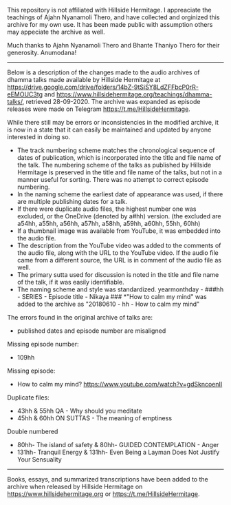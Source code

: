 This repository is not affiliated with Hillside Hermitage. I appreaciate the teachings of Ajahn Nyanamoli Thero, and have collected and orginized this archive for my own use. It has been made public with assumption others may appeciate the archive as well.

Much thanks to Ajahn Nyanamoli Thero and Bhante Thaniyo Thero for their generosity. Anumodana!

-----

Below is a description of the changes made to the audio archives of dhamma talks made available by Hillside Hermitage at
https://drive.google.com/drive/folders/14bZ-9tSiSY8LdZFFbcP0rR-eEMOUC3tg and
https://www.hillsidehermitage.org/teachings/dhamma-talks/, retrieved 28-09-2020. The archive was expanded as
episode releases were made on Telegram https://t.me/HillsideHermitage.

While there still may be errors or inconsistencies in the modified archive, it is now in a state that it can easily be
maintained and updated by anyone interested in doing so.

* The track numbering scheme matches the chronological sequence of dates of publication, which is incorporated into the title and file name of the talk. The numbering scheme of the talks as published by Hillside Hermitage is preserved in the title and file name of the talks, but not in a manner useful for sorting. There was no attempt to correct episode numbering.
* In the naming scheme the earliest date of appearance was used, if there are multiple publishing dates for a talk.
* If there were duplicate audio files, the highest number one was excluded, or the OneDrive (denoted by a#hh) version. (the excluded are a54hh, a55hh, a56hh, a57hh, a58hh, a59hh, a60hh, 55hh, 60hh)
* If a thumbnail image was available from YouTube, it was embedded into the audio file.
* The description from the YouTube video was added to the comments of the audio file, along with the URL to the YouTube video. If the audio file came from a different source, the URL is in comment of the audio file as well.
*  The primary sutta used for discussion is noted in the title and file name of the talk, if it was easily identifiable.
* The naming scheme and style was standardized. yearmonthday - ###hh - SERIES - Episode title - Nikaya ###
*"How to calm my mind" was added to the archive as "20180610 - hh - How to calm my mind"

The errors found in the original archive of talks are:

  * published dates and episode number are misaligned

  Missing episode number:
  * 109hh

  Missing episode:
  * How to calm my mind? https://www.youtube.com/watch?v=gdSkncoenII

  Duplicate files:
  * 43hh & 55hh QA - Why should you meditate
  * 45hh & 60hh ON SUTTAS - The meaning of emptiness

  Double numbered
  * 80hh- The island of safety & 80hh- GUIDED CONTEMPLATION - Anger
  * 131hh- Tranquil Energy & 131hh- Even Being a Layman Does Not Justify Your Sensuality

-----

Books, essays, and summarized transcriptions have been added to the archive when released by Hillside Hermitage on https://www.hillsidehermitage.org or https://t.me/HillsideHermitage.


